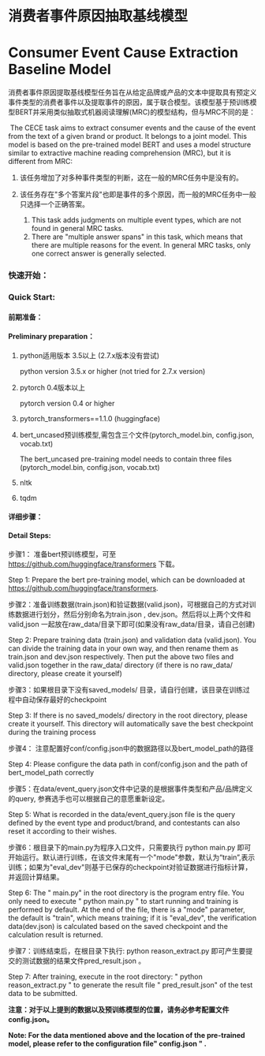 # 消费者事件原因抽取基线模型

# Consumer Event Cause Extraction Baseline Model 

​	消费者事件原因提取基线模型任务旨在从给定品牌或产品的文本中提取具有预定义事件类型的消费者事件以及提取事件的原因，属于联合模型。该模型基于预训练模型BERT并采用类似抽取式机器阅读理解(MRC)的模型结构，但与MRC不同的是：

​	The CECE task aims to extract consumer events and the cause of the event from the text of a given brand or product. It belongs to a joint model. This model is based on the pre-trained model BERT and uses a model structure similar to extractive machine reading comprehension (MRC), but it is different from MRC: 

1. 该任务增加了对多种事件类型的判断，这在一般的MRC任务中是没有的。
2. 该任务存在"多个答案片段"也即是事件的多个原因，而一般的MRC任务中一般只选择一个正确答案。

	1. This task adds judgments on multiple event types, which are not found in general MRC tasks. 
 	2.  There are "multiple answer spans" in this task, which means that there are multiple reasons for the event. In general MRC tasks, only one correct answer is generally selected.


### 快速开始：

### Quick Start:

#### 前期准备：

#### Preliminary preparation：

1. python适用版本 3.5以上 (2.7.x版本没有尝试)

   python version 3.5.x or higher (not tried for 2.7.x version)

2. pytorch 0.4版本以上

   pytorch version 0.4 or higher

3. pytorch_transformers==1.1.0 (huggingface)

4. bert_uncased预训练模型,需包含三个文件(pytorch_model.bin,  config.json, vocab.txt)

   The bert_uncased pre-training model needs to contain three files (pytorch_model.bin, config.json, vocab.txt)

5. nltk

6. tqdm



#### 详细步骤：

#### Detail Steps:

步骤1： 准备bert预训练模型，可至 https://github.com/huggingface/transformers 下载。

Step 1:  Prepare the bert pre-training model, which can be downloaded at https://github.com/huggingface/transformers.

步骤2：准备训练数据(train.json)和验证数据(valid.json)，可根据自己的方式对训练数据进行划分，然后分别命名为train.json , dev.json。然后将以上两个文件和valid,json 一起放在raw_data/目录下即可(如果没有raw_data/目录，请自己创建)

Step 2:  Prepare training data (train.json) and validation data (valid.json). You can divide the training data in your own way, and then rename them as train.json and dev.json respectively. Then put the above two files and valid.json together in the raw_data/ directory (if there is no raw_data/ directory, please create it yourself)

步骤3：如果根目录下没有saved_models/ 目录，请自行创建，该目录在训练过程中自动保存最好的checkpoint

Step 3:  If there is no saved_models/ directory in the root directory, please create it yourself. This directory will automatically save the best checkpoint during the training process

步骤4： 注意配置好conf/config.json中的数据路径以及bert_model_path的路径

Step 4: Please configure the data path in conf/config.json and the path of bert_model_path correctly

步骤5：在data/event_query.json文件中记录的是根据事件类型和产品/品牌定义的query, 参赛选手也可以根据自己的意愿重新设定。

Step 5: What is recorded in the data/event_query.json file is the query defined by the event type and product/brand, and contestants can also reset it according to their wishes.

步骤6：根目录下的main.py为程序入口文件，只需要执行 python main.py  即可开始运行。默认进行训练，在该文件末尾有一个"mode"参数，默认为“train”,表示训练；如果为"eval_dev"则基于已保存的checkpoint对验证数据进行指标计算，并返回计算结果。

Step 6: The " main.py"  in the root directory is the program entry file. You only need to execute " python main.py "  to start running and training is performed by default. At the end of the file, there is a "mode" parameter, the default is "train", which means training; if it is "eval_dev", the verification data(dev.json) is calculated based on the saved checkpoint and the calculation result is returned.

步骤7：训练结束后，在根目录下执行:  python reason_extract.py   即可产生要提交的测试数据的结果文件pred_result.json  。

Step 7: After training, execute in the root directory: " python reason_extract.py " to generate the result file " pred_result.json"  of the test data to be submitted.

**注意：对于以上提到的数据以及预训练模型的位置，请务必参考配置文件 config.json。**

**Note: For the data mentioned above and the location of the pre-trained model, please refer to the configuration file" config.json " .**